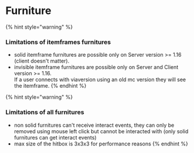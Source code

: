 # Furniture

{% hint style="warning" %}
### Limitations of itemframes furnitures

* solid itemframe furnitures are possible only on Server version >= 1.16 (client doesn't matter).
* invisible itemframe furnitures are possible only on Server and Client version >= 1.16. \
  If a user connects with viaversion using an old mc version they will see the itemframe.
{% endhint %}

{% hint style="warning" %}
### Limitations of all furnitures

* non solid furnitures can't receive interact events, they can only be removed using mouse left click but cannot be interacted with (only solid furnitures can get interact events)
* max size of the hitbox is 3x3x3 for performance reasons
{% endhint %}

